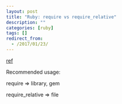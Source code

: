 ```yaml
---
layout: post
title: "Ruby: require vs require_relative"
description: ""
categories: [ruby]
tags: []
redirect_from:
  - /2017/01/23/
---
```


[ref](http://motion-express.com/blog/20150407-ruby-require-require-relative-load)

Recommended usage:

require => library, gem

require_relative => file
